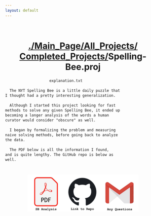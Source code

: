 ```yaml
---
layout: default
---
```

<h1 style = "text-align:center;white-space:pre-wrap;">
<a href = "./index.html">./Main_Page/</a><a href = "./all_projects.html">All_Projects/</a><br><a href = "./completed_projects.html">Completed_Projects/</a>Spelling-Bee.proj
</h1>

```
                    explanation.txt

  The NYT Spelling Bee is a little daily puzzle that
I thought had a pretty interesting generalization.

  Although I started this project looking for fast 
methods to solve any given Spelling Bee, it ended up
becoming a longer analysis of the words a human 
curator would consider "obscure" as well. 

  I began by formalizing the problem and measuring 
naive solving methods, before going back to analyze
the data. 

  The PDF below is all the information I found,
and is quite lengthy. The GitHub repo is below as
well. 
```

<h3 style = "text-align:center;white-space:pre-wrap;">
<a href = "./assets/pdf/Spelling_Bee_Analysis.pdf" target="_blank" rel = "noopener noreferrer"><img src = "./assets/img/spelling_bee_draft.jpeg" width = 120 height = 120></a><a href = "https://github.com/rah379/Spelling-Bee/tree/main" target="_blank" rel = "noopener noreferrer"><img src = "./assets/img/github_repo.jpeg" width = 120 height = 120></a><a href = "mailto:hennessyrowan@gmail.com"><img src= "./assets/img/questions.jpeg" width = 120 height = 120></a>
</h3>